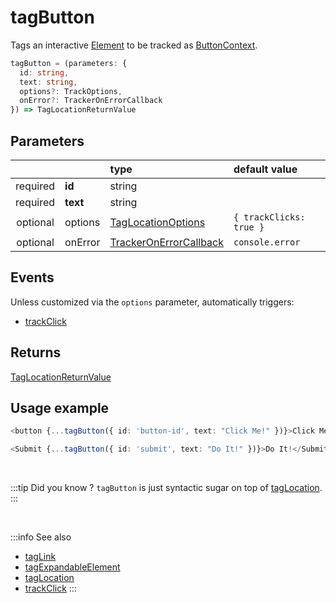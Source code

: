 # tagButton

Tags an interactive [Element](/tracking/core-concepts/elements.md#elements) to be tracked as [ButtonContext](/taxonomy/location-contexts/ButtonContext.md).  

```typescript
tagButton = (parameters: {
  id: string,
  text: string,
  options?: TrackOptions,
  onError?: TrackerOnErrorCallback
}) => TagLocationReturnValue
```

## Parameters
|          |          | type                                                                                   | default value
| :-:      | :--      | :--                                                                                    | :--           
| required | **id**   | string                                                                                 |
| required | **text** | string                                                                                 |
| optional | options  | [TagLocationOptions](/tracking/api-reference/general/TagLocationOptions.md)     | `{ trackClicks: true }`
| optional | onError  | [TrackerOnErrorCallback](/tracking/api-reference/general/TrackerOnErrorCallback.md) | `console.error`

## Events

Unless customized via the `options` parameter, automatically triggers:

- [trackClick](/tracking/api-reference/event-trackers/trackClick.md)

## Returns
[TagLocationReturnValue](/tracking/api-reference/general/TagLocationReturnValue.md)

## Usage example

```typescript jsx
<button {...tagButton({ id: 'button-id', text: "Click Me!" })}>Click Me!</button>
```

```typescript jsx
<Submit {...tagButton({ id: 'submit', text: "Do It!" })}>Do It!</Submit>
```

<br />

:::tip Did you know ?
`tagButton` is just syntactic sugar on top of [tagLocation](/tracking/api-reference/low-level/tagLocation.md).
:::

<br />

:::info See also
- [tagLink](/tracking/api-reference/location-taggers/tagLink.md)
- [tagExpandableElement](/tracking/api-reference/location-taggers/tagExpandableElement.md)
- [tagLocation](/tracking/api-reference/low-level/tagLocation.md)
- [trackClick](/tracking/api-reference/event-trackers/trackClick.md)
:::
